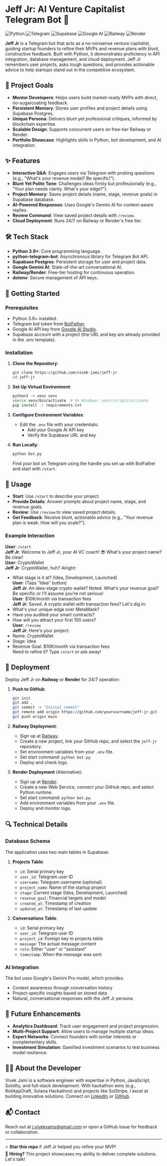 # Jeff Jr: AI Venture Capitalist Telegram Bot 🚀

![Python](https://img.shields.io/badge/Python-3.9+-blue.svg) ![Telegram](https://img.shields.io/badge/Telegram-Bot_API-brightgreen.svg) ![Supabase](https://img.shields.io/badge/Supabase-Database-blue.svg) ![Google AI](https://img.shields.io/badge/Google-Gemini_AI-orange.svg) ![Railway](https://img.shields.io/badge/Railway-Deployed-purple.svg) ![Render](https://img.shields.io/badge/Render-Alternative-blue.svg)

**Jeff Jr** is a Telegram bot that acts as a no-nonsense venture capitalist, guiding startup founders to refine their MVPs and revenue plans with blunt, constructive feedback. Built with Python, it demonstrates proficiency in API integration, database management, and cloud deployment. Jeff Jr remembers user projects, asks tough questions, and provides actionable advice to help startups stand out in the competitive ecosystem.

## 🎯 Project Goals
- **Mentor Developers**: Helps users build market-ready MVPs with direct, no-sugarcoating feedback.
- **Persistent Memory**: Stores user profiles and project details using Supabase Postgres.
- **Unique Persona**: Delivers blunt yet professional critiques, informed by blockchain expertise.
- **Scalable Design**: Supports concurrent users on free-tier Railway or Render.
- **Portfolio Showcase**: Highlights skills in Python, bot development, and AI integration.

## ✨ Features
- **Interactive Q&A**: Engages users via Telegram with probing questions (e.g., "What's your revenue model? Be specific!").
- **Blunt Yet Polite Tone**: Challenges ideas firmly but professionally (e.g., "Your plan needs clarity. What's your edge?").
- **Project Memory**: Saves project details (name, stage, revenue goals) in Supabase database.
- **AI-Powered Responses**: Uses Google's Gemini AI for context-aware replies.
- **Review Command**: View saved project details with `/review`.
- **Cloud Deployment**: Runs 24/7 on Railway or Render's free tier.

## 🛠️ Tech Stack
- **Python 3.9+**: Core programming language.
- **python-telegram-bot**: Asynchronous library for Telegram Bot API.
- **Supabase Postgres**: Persistent storage for user and project data.
- **Google Gemini AI**: State-of-the-art conversational AI.
- **Railway/Render**: Free-tier hosting for continuous operation.
- **dotenv**: Secure management of API keys.

## 🚀 Getting Started

### Prerequisites
- Python 3.9+ installed.
- Telegram bot token from [BotFather](https://telegram.me/BotFather).
- Google AI API key from [Google AI Studio](https://ai.google.dev/).
- Supabase account with a project (the URL and key are already provided in the .env template).

### Installation
1. **Clone the Repository**:
   ```bash
   git clone https://github.com/vivek-jami/jeff-jr
   cd jeff-jr
   ```
2. **Set Up Virtual Environment**:
   ```bash
   python3 -m venv venv
   source venv/bin/activate  # On Windows: venv\Scripts\activate
   pip install -r requirements.txt
   ```
3. **Configure Environment Variables**:
   - Edit the `.env` file with your credentials:
     - Add your Google AI API key
     - Verify the Supabase URL and key

4. **Run Locally**:
   ```bash
   python bot.py
   ```
   Find your bot on Telegram using the handle you set up with BotFather and start with `/start`.

## 🌟 Usage
- **Start**: Use `/start` to describe your project.
- **Provide Details**: Answer prompts about project name, stage, and revenue goals.
- **Review**: Use `/review` to view saved project details.
- **Get Feedback**: Receive blunt, actionable advice (e.g., "Your revenue plan is weak. How will you scale?").

### Example Interaction
**User**: `/start`  
**Jeff Jr**: Welcome to Jeff Jr, your AI VC coach! 😎 What's your project name? Be clear!  
**User**: CryptoWallet  
**Jeff Jr**: CryptoWallet, huh? Alright:  
- What stage is it at? (Idea, Development, Launched)  
**User**: (Taps "Idea" button)  
**Jeff Jr**: An idea-stage crypto wallet? Noted. What's your revenue goal? Be specific or I'll assume you're not serious!  
**User**: $10K/month via transaction fees  
**Jeff Jr**: Saved. A crypto wallet with transaction fees? Let's dig in:  
- What's your unique edge over MetaMask?  
- Have you audited your smart contracts?  
- How will you attract your first 100 users?  
**User**: `/review`  
**Jeff Jr**: Here's your project:  
- Name: CryptoWallet  
- Stage: Idea  
- Revenue Goal: $10K/month via transaction fees  
Need to refine it? Type `/start` or ask away!

## 🚢 Deployment
Deploy Jeff Jr on **Railway** or **Render** for 24/7 operation:
1. **Push to GitHub**:
   ```bash
   git init
   git add .
   git commit -m "Initial commit"
   git remote add origin https://github.com/yourusername/jeff-jr.git
   git push origin main
   ```
2. **Railway Deployment**:
   - Sign up at [Railway](https://railway.app/).
   - Create a new project, link your GitHub repo, and select the `jeff-jr` repository.
   - Set environment variables from your `.env` file.
   - Set start command: `python bot.py`.
   - Deploy and check logs.

3. **Render Deployment** (Alternative):
   - Sign up at [Render](https://render.com/).
   - Create a new Web Service, connect your GitHub repo, and select Python runtime.
   - Set start command: `python bot.py`.
   - Add environment variables from your `.env` file.
   - Deploy and monitor logs.

## 🔍 Technical Details

### Database Schema
The application uses two main tables in Supabase:

1. **Projects Table**:
   - `id`: Serial primary key
   - `user_id`: Telegram user ID
   - `username`: Telegram username (optional)
   - `project_name`: Name of the startup project
   - `stage`: Current stage (Idea, Development, Launched)
   - `revenue_goal`: Financial targets and model
   - `created_at`: Timestamp of creation
   - `updated_at`: Timestamp of last update

2. **Conversations Table**:
   - `id`: Serial primary key
   - `user_id`: Telegram user ID
   - `project_id`: Foreign key to projects table
   - `message`: The actual message content
   - `role`: Either "user" or "assistant"
   - `timestamp`: When the message was sent

### AI Integration
The bot uses Google's Gemini Pro model, which provides:
- Context awareness through conversation history
- Project-specific insights based on stored data
- Natural, conversational responses with the Jeff Jr persona

## 📝 Future Enhancements
- **Analytics Dashboard**: Track user engagement and project progression.
- **Multi-Project Support**: Allow users to manage multiple startup ideas.
- **Expert Networks**: Connect founders with similar interests or complementary skills.
- **Investment Simulation**: Gamified investment scenarios to test business model resilience.

## 👨‍💻 About the Developer
Vivek Jami is a software engineer with expertise in Python, JavaScript, Solidity, and full-stack development. With hackathon wins (e.g., RollAppOraft, Solana Hackathon) and projects like SolStripe, I excel at building innovative solutions. Connect on [LinkedIn](https://linkedin.com/in/vivek-jami) or [GitHub](https://github.com/vivek-jami).

## 📬 Contact
Reach out at j.vivekvams@gmail.com or open a GitHub issue for feedback or collaboration.

---

⭐ **Star this repo** if Jeff Jr helped you refine your MVP!  
💼 **Hiring?** This project showcases my ability to deliver complete solutions. Let's talk!